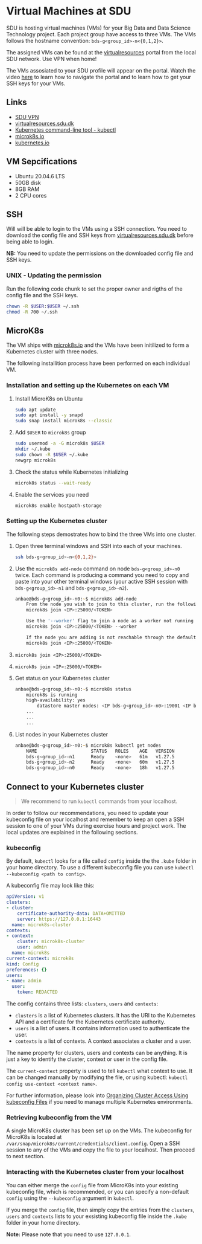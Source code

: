# Virtual Machines at SDU

SDU is hosting virtual machines (VMs) for your Big Data and Data Science Technology project. 
Each project group have access to three VMs. The VMs follows the hostname convention: `bds-g<group_id>-n<{0,1,2}>`.

The assigned VMs can be found at the [virtualresources](https://virtualresources.sdu.dk) portal from the local SDU network. Use VPN when home!

The VMs assosiated to your SDU profile will appear on the portal. 
Watch the video [here](https://www.youtube.com/watch?v=iKM6P7nRzqI&feature=youtu.be) to learn how to navigate the portal and to learn how to get your SSH keys for your VMs.

## Links
- [SDU VPN](https://any.sdu.dk)
- [virtualresources.sdu.dk](https://virtualresources.sdu.dk)
- [Kubernetes command-line tool - kubectl](https://kubernetes.io/docs/tasks/tools/#kubectl)
- [microk8s.io](https://microk8s.io)
- [kubernetes.io](https://kubernetes.io)

## VM Sepcifications
- Ubuntu 20.04.6 LTS
- 50GB disk
- 8GB RAM
- 2 CPU cores

## SSH
Will will be able to login to the VMs using a SSH connection. You need to download the config file and SSH keys from [virtualresources.sdu.dk](https://virtualresources.sdu.dk) before being able to login. 

**NB:** You need to update the permissions on the downloaded config file and SSH keys.

### UNIX - Updating the permission

Run the following code chunk to set the proper owner and rigths of the config file and the SSH keys.

```zsh
chown -R $USER:$USER ~/.ssh
chmod -R 700 ~/.ssh
```

## MicroK8s
The VM ships with [microk8s.io](https://microk8s.io) and the VMs have been initilized to form a Kubernetes cluster with three nodes.

The following installition process have been performed on each individual VM.

### Installation and setting up the Kubernetes on each VM
1. Install MicroK8s on Ubuntu
    ```zsh
    sudo apt update
    sudo apt install -y snapd
    sudo snap install microk8s --classic
    ```

1. Add `$USER` to `microk8s` group
    ```zsh
    sudo usermod -a -G microk8s $USER
    mkdir ~/.kube
    sudo chown -R $USER ~/.kube
    newgrp microk8s
    ```

1. Check the status while Kubernetes initializing
    ```zsh
    microk8s status --wait-ready
    ```

1. Enable the services you need
    ```zsh
    microk8s enable hostpath-storage
    ```

### Setting up the Kubernetes cluster
The following steps demostrates how to bind the three VMs into one cluster.

1. Open three terminal windows and SSH into each of your machines.
    ```zsh
    ssh bds-g<group_id>-n<{0,1,2}>
    ```

1. Use the `microk8s add-node` command on node `bds-g<group_id>-n0` twice. Each command is producing a command you need to copy and paste into your other terminal windows (your active SSH session with `bds-g<group_id>-n1` and `bds-g<group_id>-n2`).
    ```zsh
    anbae@bds-g<group_id>-n0:~$ microk8s add-node 
        From the node you wish to join to this cluster, run the following:
        microk8s join <IP>:25000/<TOKEN>

        Use the '--worker' flag to join a node as a worker not running the control plane, eg:
        microk8s join <IP>:25000/<TOKEN> --worker

        If the node you are adding is not reachable through the default interface you can use one of the following:
        microk8s join <IP>:25000/<TOKEN>
    ```
1. `microk8s join <IP>:25000/<TOKEN>`
1. `microk8s join <IP>:25000/<TOKEN>`
1. Get status on your Kubernetes cluster
    ```zsh
    anbae@bds-g<group_id>-n0:~$ microk8s status 
        microk8s is running
        high-availability: yes
            datastore master nodes: <IP bds-g<group_id>-n0>:19001 <IP bds-g<group_id>-n1>:19001 <IP bds-g<group_id>-n2>:19001
        ...
        ...
        ...
    ```
1. List nodes in your Kubernetes cluster
    ```zsh
    anbae@bds-g<group_id>-n0:~$ microk8s kubectl get nodes 
        NAME                    STATUS   ROLES    AGE   VERSION
        bds-g<group_id>-n1      Ready    <none>   61m   v1.27.5
        bds-g<group_id>-n2      Ready    <none>   60m   v1.27.5
        bds-g<group_id>-n0      Ready    <none>   18h   v1.27.5
    ```

## Connect to your Kubernetes cluster

> We recommend to run `kubectl` commands from your localhost. 

In order to follow our recommendations, you need to update your kubeconfig file on your localhost and remember to keep an open a SSH session to one of your VMs during exercise hours and project work. The local updates are explained in the following sections.

### kubeconfig

By default, `kubectl` looks for a file called `config` inside the the `.kube` folder in your home directory. To use a different kubeconfig file you can use `kubectl --kubeconfig <path to config>`.

A kubeconfig file may look like this:

```yaml
apiVersion: v1
clusters:
- cluster:
    certificate-authority-data: DATA+OMITTED
    server: https://127.0.0.1:16443
  name: microk8s-cluster
contexts:
- context:
    cluster: microk8s-cluster
    user: admin
  name: microk8s
current-context: microk8s
kind: Config
preferences: {}
users:
- name: admin
  user:
    token: REDACTED
```

The config contains three lists: `clusters`, `users` and `contexts`:

- `clusters` is a list of Kubernetes clusters. It has the URI to the Kubernetes API and a certificate for the Kubernetes certificate authority.
- `users` is a list of users. It contains information used to authenticate the user.
- `contexts` is a list of contexts. A context associates a cluster and a user.

The name property for clusters, users and contexts can be anything. It is just a key to identify the cluster, context or user in the config file.

The `current-context` property is used to tell `kubectl` what context to use. It can be changed manually by modifying the file, or using kubectl: `kubectl config use-context <context name>`.

For further information, please look into [Organizing Cluster Access Using kubeconfig Files](https://kubernetes.io/docs/concepts/configuration/organize-cluster-access-kubeconfig/) if you need to manage multiple Kubernetes environments.

### Retrieving kubeconfig from the VM

A single MicroK8s cluster has been set up on the VMs. 
The kubeconfig for MicroK8s is located at `/var/snap/microk8s/current/credentials/client.config`. Open a SSH session to any of the VMs and copy the file to your localhost. Then proceed to next section.

### Interacting with the Kubernetes cluster from your localhost

You can either merge the `config` file from MicroK8s into your existing kubeconfig file, which is recommended, or you can specify a non-default `config` using the `--kubeconfig` argument in `kubectl`.

If you merge the `config` file, then simply copy the entries from the `clusters`, `users` and `contexts` lists to your exsisting kubeconfig file inside the `.kube` folder in your home directory.

**Note:** Please note that you need to use `127.0.0.1`.
